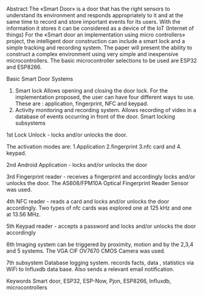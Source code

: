 Abstract
The «Smart Door» is a door that has the right sensors to understand its environment and responds appropriately to it and at the same time to record and store important events for its users. With the information it stores it can be considered as a device of the IoT (Internet of things)
For the «Smart door an implementation using micro controllers» project, the intelligent door construction can include a smart lock and a simple tracking and recording system.
The paper will present the ability to construct a complex environment using very simple and inexpensive microcontrollers. The basic microcontroller  selections to be used are ESP32 and ESP8266.

Basic Smart Door Systems
1. Smart lock Allows opening and closing the door lock.
For the implementation proposed, the user can have four different ways to use. These are : application, fingerprint, NFC and keypad.
2. Activity monitoring and recording system. Allows recording of video in a database of events occurring in front of the door.
Smart locking subsystems

1st Lock Unlock - locks and/or unlocks the door.

The activation modes are: 1.Application 2.fingerprint  3.nfc card and 4. keypad. 

2nd Android Application - locks and/or unlocks the door

3rd Fingerprint reader - receives a fingerprint and accordingly locks and/or unlocks the door. The AS608/FPM10A Optical Fingerprint Reader Sensor was used.

4th NFC reader - reads a card and locks and/or unlocks the door accordingly. Two types of nfc cards was explored one at 125 kHz and one at 13.56 MHz.

5th Keypad reader - accepts a password and locks and/or unlocks the door accordingly

6th Imaging system can be triggered by proximity, motion and by the 2,3,4 and 5 systems. The VGA CIF OV7670 CMOS Camera was used.

7th subsystem Database logging system. records facts, data , statistics via WiFi to Influxdb data base. Also sends a relevant email notification.

Keywords
Smart door, ESP32, ESP-Now, Pjon, ESP8266, Influxdb, microcontrollers
